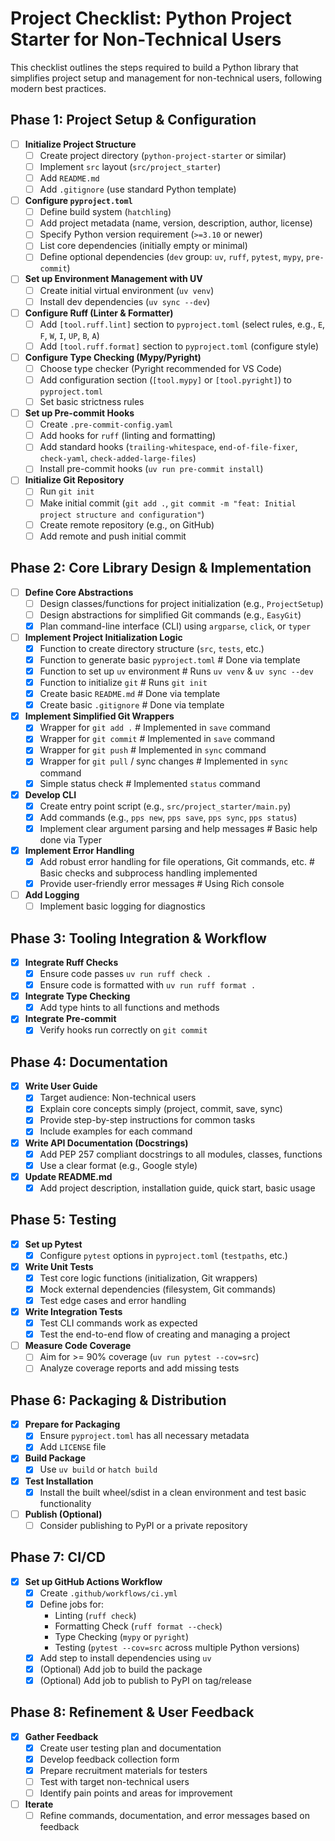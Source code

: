 # Project Checklist: Python Project Starter for Non-Technical Users

This checklist outlines the steps required to build a Python library that simplifies project setup and management for non-technical users, following modern best practices.

## Phase 1: Project Setup & Configuration

- [ ] **Initialize Project Structure**
    - [ ] Create project directory (`python-project-starter` or similar)
    - [ ] Implement `src` layout (`src/project_starter`)
    - [ ] Add `README.md`
    - [ ] Add `.gitignore` (use standard Python template)
- [ ] **Configure `pyproject.toml`**
    - [ ] Define build system (`hatchling`)
    - [ ] Add project metadata (name, version, description, author, license)
    - [ ] Specify Python version requirement (`>=3.10` or newer)
    - [ ] List core dependencies (initially empty or minimal)
    - [ ] Define optional dependencies (`dev` group: `uv`, `ruff`, `pytest`, `mypy`, `pre-commit`)
- [ ] **Set up Environment Management with UV**
    - [ ] Create initial virtual environment (`uv venv`)
    - [ ] Install dev dependencies (`uv sync --dev`)
- [ ] **Configure Ruff (Linter & Formatter)**
    - [ ] Add `[tool.ruff.lint]` section to `pyproject.toml` (select rules, e.g., `E`, `F`, `W`, `I`, `UP`, `B`, `A`)
    - [ ] Add `[tool.ruff.format]` section to `pyproject.toml` (configure style)
- [ ] **Configure Type Checking (Mypy/Pyright)**
    - [ ] Choose type checker (Pyright recommended for VS Code)
    - [ ] Add configuration section (`[tool.mypy]` or `[tool.pyright]`) to `pyproject.toml`
    - [ ] Set basic strictness rules
- [ ] **Set up Pre-commit Hooks**
    - [ ] Create `.pre-commit-config.yaml`
    - [ ] Add hooks for `ruff` (linting and formatting)
    - [ ] Add standard hooks (`trailing-whitespace`, `end-of-file-fixer`, `check-yaml`, `check-added-large-files`)
    - [ ] Install pre-commit hooks (`uv run pre-commit install`)
- [ ] **Initialize Git Repository**
    - [ ] Run `git init`
    - [ ] Make initial commit (`git add .`, `git commit -m "feat: Initial project structure and configuration"`)
    - [ ] Create remote repository (e.g., on GitHub)
    - [ ] Add remote and push initial commit

## Phase 2: Core Library Design & Implementation

- [ ] **Define Core Abstractions**
    - [ ] Design classes/functions for project initialization (e.g., `ProjectSetup`)
    - [ ] Design abstractions for simplified Git commands (e.g., `EasyGit`)
    - [X] Plan command-line interface (CLI) using `argparse`, `click`, or `typer`
- [ ] **Implement Project Initialization Logic**
    - [X] Function to create directory structure (`src`, `tests`, etc.)
    - [X] Function to generate basic `pyproject.toml` # Done via template
    - [X] Function to set up `uv` environment # Runs `uv venv` & `uv sync --dev`
    - [X] Function to initialize `git` # Runs `git init`
    - [X] Create basic `README.md` # Done via template
    - [X] Create basic `.gitignore` # Done via template
- [X] **Implement Simplified Git Wrappers**
    - [X] Wrapper for `git add .` # Implemented in `save` command
    - [X] Wrapper for `git commit` # Implemented in `save` command
    - [X] Wrapper for `git push` # Implemented in `sync` command
    - [X] Wrapper for `git pull` / sync changes # Implemented in `sync` command
    - [X] Simple status check # Implemented `status` command
- [X] **Develop CLI**
    - [X] Create entry point script (e.g., `src/project_starter/main.py`)
    - [X] Add commands (e.g., `pps new`, `pps save`, `pps sync`, `pps status`)
    - [X] Implement clear argument parsing and help messages # Basic help done via Typer
- [X] **Implement Error Handling**
    - [X] Add robust error handling for file operations, Git commands, etc. # Basic checks and subprocess handling implemented
    - [X] Provide user-friendly error messages # Using Rich console
- [ ] **Add Logging**
    - [ ] Implement basic logging for diagnostics

## Phase 3: Tooling Integration & Workflow

- [X] **Integrate Ruff Checks**
    - [X] Ensure code passes `uv run ruff check .`
    - [X] Ensure code is formatted with `uv run ruff format .`
- [X] **Integrate Type Checking**
    - [X] Add type hints to all functions and methods
- [X] **Integrate Pre-commit**
    - [X] Verify hooks run correctly on `git commit`

## Phase 4: Documentation

- [X] **Write User Guide**
    - [X] Target audience: Non-technical users
    - [X] Explain core concepts simply (project, commit, save, sync)
    - [X] Provide step-by-step instructions for common tasks
    - [X] Include examples for each command
- [X] **Write API Documentation (Docstrings)**
    - [X] Add PEP 257 compliant docstrings to all modules, classes, functions
    - [X] Use a clear format (e.g., Google style)
- [X] **Update README.md**
    - [X] Add project description, installation guide, quick start, basic usage

## Phase 5: Testing

- [X] **Set up Pytest**
    - [X] Configure `pytest` options in `pyproject.toml` (`testpaths`, etc.)
- [X] **Write Unit Tests**
    - [X] Test core logic functions (initialization, Git wrappers)
    - [X] Mock external dependencies (filesystem, Git commands)
    - [X] Test edge cases and error handling
- [X] **Write Integration Tests**
    - [X] Test CLI commands work as expected
    - [X] Test the end-to-end flow of creating and managing a project
- [ ] **Measure Code Coverage**
    - [ ] Aim for >= 90% coverage (`uv run pytest --cov=src`)
    - [ ] Analyze coverage reports and add missing tests

## Phase 6: Packaging & Distribution

- [X] **Prepare for Packaging**
    - [X] Ensure `pyproject.toml` has all necessary metadata
    - [X] Add `LICENSE` file
- [X] **Build Package**
    - [X] Use `uv build` or `hatch build`
- [X] **Test Installation**
    - [X] Install the built wheel/sdist in a clean environment and test basic functionality
- [ ] **Publish (Optional)**
    - [ ] Consider publishing to PyPI or a private repository

## Phase 7: CI/CD

- [X] **Set up GitHub Actions Workflow**
    - [X] Create `.github/workflows/ci.yml`
    - [X] Define jobs for:
        - Linting (`ruff check`)
        - Formatting Check (`ruff format --check`)
        - Type Checking (`mypy` or `pyright`)
        - Testing (`pytest --cov=src` across multiple Python versions)
    - [X] Add step to install dependencies using `uv`
    - [X] (Optional) Add job to build the package
    - [X] (Optional) Add job to publish to PyPI on tag/release

## Phase 8: Refinement & User Feedback

- [X] **Gather Feedback**
    - [X] Create user testing plan and documentation
    - [X] Develop feedback collection form
    - [X] Prepare recruitment materials for testers
    - [ ] Test with target non-technical users
    - [ ] Identify pain points and areas for improvement
- [ ] **Iterate**
    - [ ] Refine commands, documentation, and error messages based on feedback

